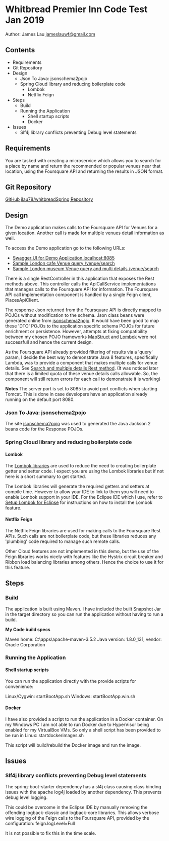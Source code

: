 # Whitbread Premier Inn Code Test Jan 2019

Author: James Lau
jameslauwf@gmail.com

## Contents
<!-- MarkdownTOC -->

- Requirements
- Git Repository
- Design
  - Json To Java: jsonschema2pojo
  - Spring Cloud library and reducing boilerplate code
    - Lombok
    - Netflix Feign
- Steps
  - Build
  - Running the Application
    - Shell startup scripts
    - Docker
- Issues
  - Slf4j library conflicts preventing Debug level statements

<!-- /MarkdownTOC -->


## Requirements 

You are tasked with creating a microservice which allows you to search for a place by name and return the recommended or popular venues near that location, using the Foursquare API and returning the results in JSON format. 


## Git Repository

[GitHub jlau78/whitbreadSpring Repository](https://github.com/jlau78/whitbreadSpring)


## Design

The Demo application makes calls to the Foursquare API for Venues for a given location. Another call is made for multiple venues detail information as well.

To access the Demo application go to the following URLs:

- [Swagger UI for Demo Application localhost:8085](http://localhost:8085/swagger-ui.html)
- [Sample London cafe Venue query /venue/search](http://localhost:8085/venue/search?venue=london&query=cafe)
- [Sample London museum Venue query and multi details /venue/search](http://localhost:8085/venue/searchAndDetail?venue=London&query=museum)


There is a single RestController in this application that exposes the Rest methods above. This controller calls the ApiCallService implementations that manages calls to the Foursquare API for information. The Foursquare API call implementation component is handled by a single Feign client, PlacesApiClient.

The response Json returned from the Foursquare API is directly mapped to POJOs without modification to the schema. Json class beans were generated online from [jsonschema2pojo](http://www.jsonschema2pojo.org/). It would have been good to map these 'DTO' POJOs to the application specific schema POJOs for future enrichment or persistence. However, attempts at fixing compatibility between my chosen POJO frameworks [MapStruct](http://mapstruct.org) and [Lombok](https://projectlombok.org) were not successfull and hence the current design.

As the Foursquare API already provided filtering of results via a 'query' param, I decide the best way to demonstrate Java 8 features, specifically Lambda, was to provide a component that makes multiple calls for venue details. See [Search and multiple details Rest method](http://localhost:8085/venue/searchAndDetail?venue=London&query=museum).
(It was noticed later that there is a limited quota of these venue details calls allowable. So, the component will still return errors for each call to demonstrate it is working)





**Notes**
The server.port is set to 8085 to avoid port conflicts when starting Tomcat. This is done in case developers have an application already running on the default port 8080.



### Json To Java: jsonschema2pojo 

The site [jsonschema2pojo](http://www.jsonschema2pojo.org/) was used to generated the Java Jackson 2 beans code for the Response POJOs.

### Spring Cloud library and reducing boilerplate code

#### Lombok

The [Lombok libraries](https://projectlombok.org/) are used to reduce the need to creating boilerplate getter and setter code. I expect you are using the Lombok libraries but if not here is a short summary to get started.

The Lombok libraries will generate the required getters and setters at compile time. However to allow your IDE to link to them you will need to enable Lombok support in your IDE. For the Eclipse IDE which I use, refer to [Setup Lombok for Eclipse](https://projectlombok.org/setup/eclipse) for instructions on how to install the Lombok feature.

#### Netflix Feign

The Netflix Feign libraries are used for making calls to the Foursquare Rest APIs. Such calls are not boilerplate code, but these libraries reduces any 'plumbing' code required to manage such remote calls. 

Other Cloud features are not implemented in this demo, but the use of the Feign libraries works nicely with features like the Hystrix circuit breaker and Ribbon load balancing libraries among others. Hence the choice to use it for this feature.


## Steps

### Build

The application is built using Maven. I have included the built Snapshot Jar in the target directory so you can run the application without having to run a build. 

**My Code build specs**

Maven home: C:\apps\apache-maven-3.5.2
Java version: 1.8.0_131, vendor: Oracle Corporation


### Running the Application

#### Shell startup scripts

You can run the application directly with the provide scripts for convenience:

Linux/Cygwin:   startBootApp.sh
Windows:        startBootApp.win.sh

#### Docker

I have also provided a script to run the application in a Docker container. On my Windows PC I am not able to run Docker due to HyperVisor being enabled for my VirtualBox VMs. So only a shell script has been provided to be run in Linux: startdockerimages.sh

This script will build/rebuild the Docker image and run the image.


## Issues

### Slf4j library conflicts preventing Debug level statements

The spring-boot-starter dependency has a sl4j class causing class binding issues with the apache log4j loaded by another dependency. This prevents debug level logging.

This could be overcome in the Eclipse IDE by manually removing the offending logback-classic and logback-core libraries. This allows verbose wire logging of the Feign calls to the Foursquare API, provided by the configuration: feign.logLevel=Full

It is not possible to fix this in the time scale.

